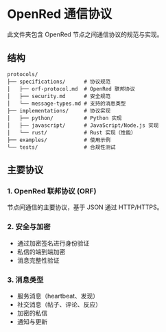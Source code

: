 # OpenRed 通信协议

此文件夹包含 OpenRed 节点之间通信协议的规范与实现。

## 结构

```
protocols/
├── specifications/      # 协议规范
│   ├── orf-protocol.md  # OpenRed 联邦协议
│   ├── security.md      # 安全规范
│   └── message-types.md # 支持的消息类型
├── implementations/     # 协议实现
│   ├── python/          # Python 实现
│   ├── javascript/      # JavaScript/Node.js 实现
│   └── rust/            # Rust 实现（性能）
├── examples/            # 使用示例
└── tests/               # 合规性测试
```

## 主要协议

### 1. OpenRed 联邦协议 (ORF)
节点间通信的主要协议，基于 JSON 通过 HTTP/HTTPS。

### 2. 安全与加密
- 通过加密签名进行身份验证
- 私信的端到端加密
- 消息完整性验证

### 3. 消息类型
- 服务消息（heartbeat、发现）
- 社交消息（帖子、评论、反应）
- 加密的私信
- 通知与更新
